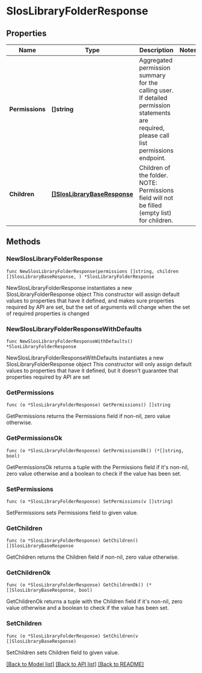 # SlosLibraryFolderResponse

## Properties

Name | Type | Description | Notes
------------ | ------------- | ------------- | -------------
**Permissions** | **[]string** | Aggregated permission summary for the calling user. If detailed permission statements are required, please call list permissions endpoint. | 
**Children** | [**[]SlosLibraryBaseResponse**](SlosLibraryBaseResponse.md) | Children of the folder. NOTE: Permissions field will not be filled (empty list) for children. | 

## Methods

### NewSlosLibraryFolderResponse

`func NewSlosLibraryFolderResponse(permissions []string, children []SlosLibraryBaseResponse, ) *SlosLibraryFolderResponse`

NewSlosLibraryFolderResponse instantiates a new SlosLibraryFolderResponse object
This constructor will assign default values to properties that have it defined,
and makes sure properties required by API are set, but the set of arguments
will change when the set of required properties is changed

### NewSlosLibraryFolderResponseWithDefaults

`func NewSlosLibraryFolderResponseWithDefaults() *SlosLibraryFolderResponse`

NewSlosLibraryFolderResponseWithDefaults instantiates a new SlosLibraryFolderResponse object
This constructor will only assign default values to properties that have it defined,
but it doesn't guarantee that properties required by API are set

### GetPermissions

`func (o *SlosLibraryFolderResponse) GetPermissions() []string`

GetPermissions returns the Permissions field if non-nil, zero value otherwise.

### GetPermissionsOk

`func (o *SlosLibraryFolderResponse) GetPermissionsOk() (*[]string, bool)`

GetPermissionsOk returns a tuple with the Permissions field if it's non-nil, zero value otherwise
and a boolean to check if the value has been set.

### SetPermissions

`func (o *SlosLibraryFolderResponse) SetPermissions(v []string)`

SetPermissions sets Permissions field to given value.


### GetChildren

`func (o *SlosLibraryFolderResponse) GetChildren() []SlosLibraryBaseResponse`

GetChildren returns the Children field if non-nil, zero value otherwise.

### GetChildrenOk

`func (o *SlosLibraryFolderResponse) GetChildrenOk() (*[]SlosLibraryBaseResponse, bool)`

GetChildrenOk returns a tuple with the Children field if it's non-nil, zero value otherwise
and a boolean to check if the value has been set.

### SetChildren

`func (o *SlosLibraryFolderResponse) SetChildren(v []SlosLibraryBaseResponse)`

SetChildren sets Children field to given value.



[[Back to Model list]](../README.md#documentation-for-models) [[Back to API list]](../README.md#documentation-for-api-endpoints) [[Back to README]](../README.md)


